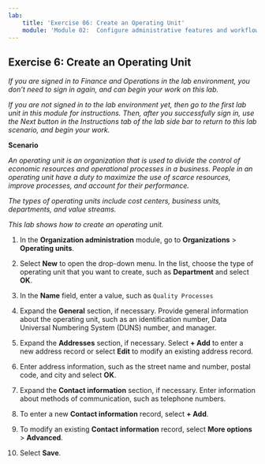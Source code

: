 ```yaml
---
lab:
    title: 'Exercise 06: Create an Operating Unit'
    module: 'Module 02:  Configure administrative features and workflows'
---
```

## Exercise 6: Create an Operating Unit
*If you are signed in to Finance and Operations in the lab environment, you don’t need to sign in again, and can begin your work on this lab.*

*If you are not signed in to the lab environment yet, then go to the first lab unit in this module for instructions. Then, after you successfully sign in, use the Next button in the Instructions tab of the lab side bar to return to this lab scenario, and begin your work.*

**Scenario**

*An operating unit is an organization that is used to divide the control of economic resources and operational processes in a business. People in an operating unit have a duty to maximize the use of scarce resources, improve processes, and account for their performance.*

*The types of operating units include cost centers, business units, departments, and value streams.*

*This lab shows how to create an operating unit.*

1.  In the **Organization administration** module, go to **Organizations** \> **Operating units**. 

2.  Select **New** to open the drop-down menu. In the list, choose the type of operating unit that you want to create, such as **Department** and select **OK**. 

3.  In the **Name** field, enter a value, such as `Quality Processes`

4.  Expand the **General** section, if necessary. Provide general information about the operating unit, such as an identification number, Data Universal Numbering System (DUNS) number, and manager.

5.  Expand the **Addresses** section, if necessary. Select **+ Add** to enter a new address record or select **Edit** to modify an existing address record. 

6.  Enter address information, such as the street name and number, postal code, and city and select **OK**. 

7.  Expand the **Contact information** section, if necessary. Enter information about methods of communication, such as telephone numbers.

8.  To enter a new **Contact information** record, select **+ Add**.

9.  To modify an existing **Contact information** record, select **More options** \> **Advanced**. 

10. Select **Save**. 

